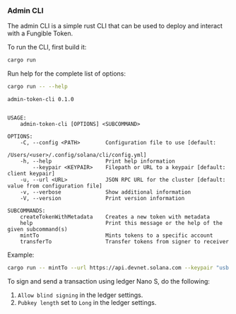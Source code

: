 ### Admin CLI

The admin CLI is a simple rust CLI that can be used to deploy and interact with a Fungible Token.

To run the CLI, first build it:

```bash
cargo run
```

Run help for the complete list of options:

```bash
cargo run -- --help
```

```
admin-token-cli 0.1.0


USAGE:
    admin-token-cli [OPTIONS] <SUBCOMMAND>

OPTIONS:
    -C, --config <PATH>        Configuration file to use [default:
                               /Users/<user>/.config/solana/cli/config.yml]
    -h, --help                 Print help information
        --keypair <KEYPAIR>    Filepath or URL to a keypair [default: client keypair]
    -u, --url <URL>            JSON RPC URL for the cluster [default: value from configuration file]
    -v, --verbose              Show additional information
    -V, --version              Print version information

SUBCOMMANDS:
    createTokenWithMetadata    Creates a new token with metadata
    help                       Print this message or the help of the given subcommand(s)
    mintTo                     Mints tokens to a specific account
    transferTo                 Transfer tokens from signer to receiver
```

Example:

```bash
cargo run -- mintTo --url https://api.devnet.solana.com --keypair "usb://ledger?key=0" RECEIVER_PUBKEY MINT_PUBKEY 10000000000 9
```

To sign and send a transaction using ledger Nano S, do the following:

1. `Allow blind signing` in the ledger settings.
2. `Pubkey length` set to `Long` in the ledger settings.
